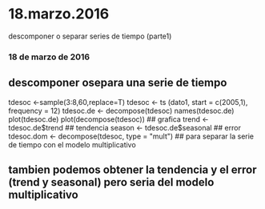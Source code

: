 # 18.marzo.2016
descomponer o separar series de tiempo (parte1)

### 18 de marzo de 2016 ###
## descomponer osepara una serie de tiempo ##

tdesoc <-sample(3:8,60,replace=T)
tdesoc <- ts (dato1, start = c(2005,1), frequency = 12)
tdesoc.de <- decompose(tdesoc) 
names(tdesoc.de)
plot(tdesoc.de)
plot(decompose(tdesoc)) ## grafica
trend <- tdesoc.de$trend ## tendencia
season <- tdesoc.de$seasonal ## error
tdesoc.dom <- decompose(tdesoc, type = "mult") ## para separar la serie de tiempo con el modelo multiplicativo
## tambien podemos obtener la tendencia y el error (trend y seasonal) pero seria del modelo multiplicativo


